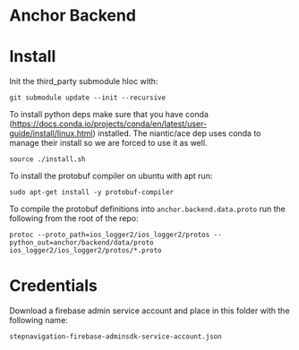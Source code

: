 # Anchor Backend

# Install

Init the third_party submodule hloc with: 
```
git submodule update --init --recursive
```

To install python deps make sure that you have conda (https://docs.conda.io/projects/conda/en/latest/user-guide/install/linux.html) installed. The niantic/ace dep uses conda to manage their install so we are forced to use it as well. 
```
source ./install.sh
```

To install the protobuf compiler on ubuntu with apt run:
```
sudo apt-get install -y protobuf-compiler
```

To compile the protobuf definitions into ```anchor.backend.data.proto``` run the following from the root of the repo:
```
protoc --proto_path=ios_logger2/ios_logger2/protos --python_out=anchor/backend/data/proto ios_logger2/ios_logger2/protos/*.proto
```

# Credentials
Download a firebase admin service account and place in this folder with the following name: 
```
stepnavigation-firebase-adminsdk-service-account.json
```